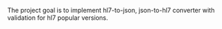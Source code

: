 The project goal is to implement hl7-to-json, json-to-hl7 converter with validation for hl7 popular versions.
